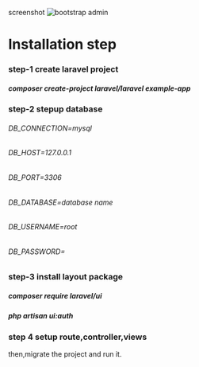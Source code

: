 screenshot
![bootstrap admin](https://github.com/adnanmuhammed77/laravel_admin_panel/assets/123747361/8a068c4f-4366-4cff-8af9-e8fa32026d1a)

# Installation step
### step-1  create laravel project

##### composer create-project laravel/laravel example-app

### step-2 stepup database

###### DB_CONNECTION=mysql
###### DB_HOST=127.0.0.1
###### DB_PORT=3306
###### DB_DATABASE=database name
###### DB_USERNAME=root
###### DB_PASSWORD=

### step-3  install layout package

##### composer require laravel/ui
##### php artisan ui:auth

### step 4 setup route,controller,views

then,migrate the project and run it.

